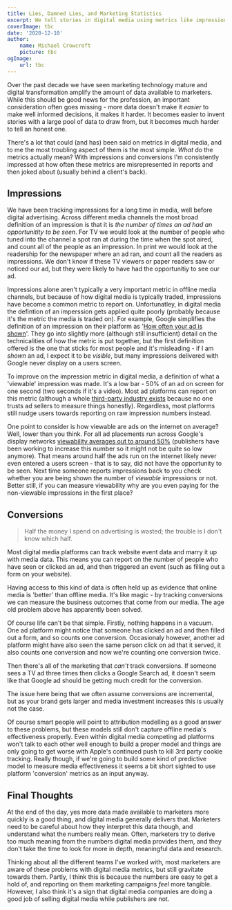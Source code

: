 ```yaml
---
title: Lies, Damned Lies, and Marketing Statistics
excerpt: We tell stories in digital media using metrics like impressions and conversions. For brand building lots of impressions is linked with awareness. In performance media, conversion tracking lets us measure actual business results. But, what if this is all misguided?
coverImage: tbc
date: '2020-12-10'
author:
    name: Michael Crowcroft
    picture: tbc
ogImage:
    url: tbc
---
```


Over the past decade we have seen marketing technology mature and digital transformation amplify the amount of data available to marketers. While this should be good news for the profession, an important consideration often goes missing - more data doesn't make it *easier* to make well informed decisions, it makes it harder. It becomes easier to invent stories with a large pool of data to draw from, but it becomes much harder to tell an honest one.

There's a lot that could (and has) been said on metrics in digital media, and to me the most troubling aspect of them is the most simple. *What* do the metrics actually mean? With impressions and conversions I'm consistently impressed at how often these metrics are misrepresented in reports and then joked about (usually behind a client's back).

## Impressions

We have been tracking impressions for a long time in media, well before digital advertising. Across different media channels the most broad definition of an impression is that it is *the number of times an ad had an opportunitity to be seen*. For TV we would look at the number of people who tuned into the channel a spot ran at during the time when the spot aired, and count all of the people as an impression. In print we would look at the readership for the newspaper where an ad ran, and count all the readers as impressions. We don't know if these TV viewers or paper readers saw or noticed our ad, but they were likely to have had the opportunitiy to see our ad.

Impressions alone aren't typically a very important metric in offline media channels, but because of how digital media is typically traded, impressions have become a common metric to report on. Unfortunatley, in digital media the defintion of an imperssion gets applied quite poorly (probably because it's the metric the media is traded on). For example, Google simplifies the definition of an impression on their platform as '[How often your ad is shown](https://support.google.com/google-ads/answer/6320)'. They go into slightly more (although still insufficient) detail on the technicalities of how the metric is put together, but the first definition offered is the one that sticks for most people and it's misleading - if I am *shown* an ad, I expect it to be *visible*, but many impressions delivered with Google never display on a users screen.

To improve on the impression metric in digital media, a definition of what a 'viewable' impression was made. It's a low bar - 50% of an ad on screen for one second (two seconds if it's a video). Most ad platforms can report on this metric (although a whole [third-party industry exists](https://headerbidding.co/viewability-vendors-for-publishers/) because no one trusts ad sellers to measure things honestly). Regardless, most platforms still nudge users towards reporting on raw impression numbers instead.

One point to consider is how viewable are ads on the internet on average? Well, lower than you think. For all ad placements run across Google's display networks [viewability averages out to around 50%](https://www.adexchanger.com/data-exchanges/google-viewability-benchmark-more-than-half-of-all-ads-arent-seen/) (publishers have been working to increase this number so it might not be quite so low anymore). That means around half the ads run on the internet likely never even entered a users screen - that is to say, did not have the opportunity to be seen. Next time someone reports impressions back to you check whether you are being shown the number of *viewable* impressions or not. Better still, if you can measure viewability why are you even paying for the non-viewable impressions in the first place?

## Conversions

>Half the money I spend on advertising is wasted; the trouble is I don't know which half.

Most digital media platforms can track website event data and marry it up with media data. This means you can report on the number of people who have seen or clicked an ad, and then triggered an event (such as filling out a form on your website).

Having access to this kind of data is often held up as evidence that online media is 'better' than offline media. It's like magic - by tracking conversions we can measure the business outcomes that come from our media. The age old problem above has apparently been solved.

Of course life can't be that simple. Firstly, nothing happens in a vacuum. One ad platform might notice that someone has clicked an ad and then filled out a form, and so counts one conversion. Occasionaly however, another ad platform might have also seen the same person click on ad that it served, it also counts one conversion and now we're counting one conversion twice.

Then there's all of the marketing that *can't* track conversions. If someone sees a TV ad three times then clicks a Google Search ad, it doesn't seem like that Google ad should be getting much credit for the conversion.

The issue here being that we often assume conversions are incremental, but as your brand gets larger and media investment increases this is usually not the case.

Of course smart people will point to attribution modelling as a good answer to these problems, but these models still don't capture offline media's effectiveness properly. Even within digital media competing ad platforms won't talk to each other well enough to build a proper model and things are only going to get worse with Apple's continued push to kill 3rd party cookie tracking. Really though, if we're going to build some kind of predictive model to measure media effectiveness it seems a bit short sighted to use platform 'conversion' metrics as an input anyway.

## Final Thoughts

At the end of the day, yes more data made available to marketers more quickly is a good thing, and digital media generally delivers that. Marketers need to be careful about how they interpret this data though, and understand what the numbers really mean. Often, marketers try to derive too much meaning from the numbers digital media provides them, and they don't take the time to look for more in depth, meaningful data and research.

Thinking about all the different teams I've worked with, most marketers are aware of these problems with digital media metrics, but still gravitate towards them. Partly, I think this is because the numbers are easy to get a hold of, and reporting on them marketing campaigns *feel* more tangible. However, I also think it's a sign that digital media companies are doing a good job of selling digital media while publishers are not.
